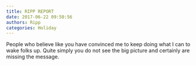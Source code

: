 ```yaml
---
title: RIPP REPORT
date: 2017-06-22 09:50:56
authors: Ripp
categories: Holiday
---
```


 People who believe like you have convinced me to keep doing what I can to wake folks up. Quite simply you do not see the big picture and certainly are missing the message.